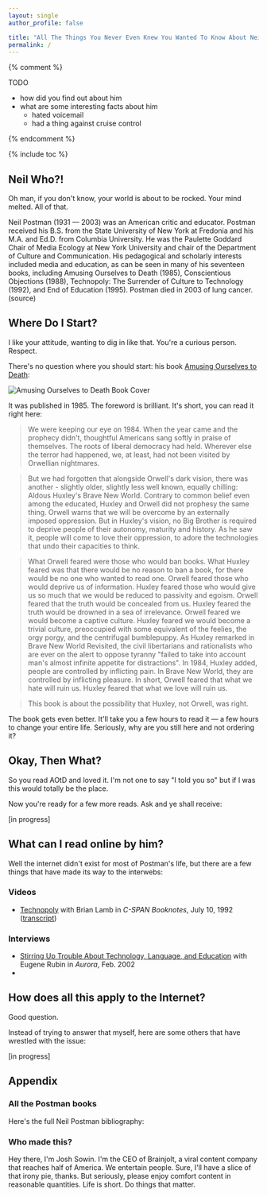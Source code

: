 ```yaml
---
layout: single
author_profile: false

title: "All The Things You Never Even Knew You Wanted To Know About Neil Postman"
permalink: /
---
```


{% comment %}

TODO

- how did you find out about him
- what are some interesting facts about him
	- hated voicemail
	- had a thing against cruise control

{% endcomment %}

{% include toc %}

## Neil Who?!

Oh man, if you don't know, your world is about to be rocked. Your mind melted. All of that.

Neil Postman (1931 — 2003) was an American critic and educator. Postman received his B.S. from the State University of New York at Fredonia and his M.A. and Ed.D. from Columbia University. He was the Paulette Goddard Chair of Media Ecology at New York University and chair of the Department of Culture and Communication. His pedagogical and scholarly interests included media and education, as can be seen in many of his seventeen books, including Amusing Ourselves to Death (1985), Conscientious Objections (1988), Technopoly: The Surrender of Culture to Technology (1992), and End of Education (1995). Postman died in 2003 of lung cancer. (source)


## Where Do I Start?

I like your attitude, wanting to dig in like that. You're a curious person. Respect.

There's no question where you should start: his book [Amusing Ourselves to Death](http://www.amazon.com/dp/014303653X/?tag=bletters-20):

![Amusing Ourselves to Death Book Cover](https://images-na.ssl-images-amazon.com/images/I/5159tELPeUL._SX326_BO1,204,203,200_.jpg)

It was published in 1985. The foreword is brilliant. It's short, you can read it right here:

> We were keeping our eye on 1984. When the year came and the prophecy didn't, thoughtful Americans sang softly in praise of themselves. The roots of liberal democracy had held. Wherever else the terror had happened, we, at least, had not been visited by Orwellian nightmares.

> But we had forgotten that alongside Orwell's dark vision, there was another - slightly older, slightly less well known, equally chilling: Aldous Huxley's Brave New World. Contrary to common belief even among the educated, Huxley and Orwell did not prophesy the same thing. Orwell warns that we will be overcome by an externally imposed oppression. But in Huxley's vision, no Big Brother is required to deprive people of their autonomy, maturity and history. As he saw it, people will come to love their oppression, to adore the technologies that undo their capacities to think.

> What Orwell feared were those who would ban books. What Huxley feared was that there would be no reason to ban a book, for there would be no one who wanted to read one. Orwell feared those who would deprive us of information. Huxley feared those who would give us so much that we would be reduced to passivity and egoism. Orwell feared that the truth would be concealed from us. Huxley feared the truth would be drowned in a sea of irrelevance. Orwell feared we would become a captive culture. Huxley feared we would become a trivial culture, preoccupied with some equivalent of the feelies, the orgy porgy, and the centrifugal bumblepuppy. As Huxley remarked in Brave New World Revisited, the civil libertarians and rationalists who are ever on the alert to oppose tyranny "failed to take into account man's almost infinite appetite for distractions". In 1984, Huxley added, people are controlled by inflicting pain. In Brave New World, they are controlled by inflicting pleasure. In short, Orwell feared that what we hate will ruin us. Huxley feared that what we love will ruin us.

> This book is about the possibility that Huxley, not Orwell, was right.

The book gets even better. It'll take you a few hours to read it — a few hours to change your entire life. Seriously, why are you still here and not ordering it?

## Okay, Then What?

So you read AOtD and loved it. I'm not one to say "I told you so" but if I was this would totally be the place.

Now you're ready for a few more reads. Ask and ye shall receive:

[in progress]

## What can I read online by him?

Well the internet didn't exist for most of Postman's life, but there are a few things that have made its way to the interwebs:

### Videos

* [Technopoly](https://www.c-span.org/video/?31627-1/technopoly) with Brian Lamb in *C-SPAN Booknotes*, July 10, 1992 ([transcript](https://www.c-span.org/video/transcript/?id=2534))

### Interviews

* [Stirring Up Trouble About Technology, Language, and Education](http://aurora.icaap.org/index.php/aurora/article/view/62/74) with Eugene Rubin in *Aurora*, Feb. 2002
* 



## How does all this apply to the Internet?

Good question.

Instead of trying to answer that myself, here are some others that have wrestled with the issue:

[in progress]

## Appendix

### All the Postman books

Here's the full Neil Postman bibliography:



### Who made this?

Hey there, I'm Josh Sowin. I'm the CEO of Brainjolt, a viral content company that reaches half of America. We entertain people. Sure, I'll have a slice of that irony pie, thanks. But seriously, please enjoy comfort content in reasonable quantities. Life is short. Do things that matter.
